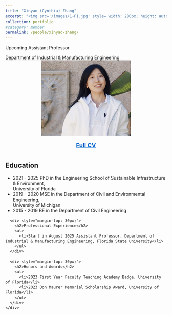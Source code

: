 ```yaml
---
title: "Xinyao (Cynthia) Zhang"
excerpt: "<img src='/images/1-PI.jpg' style='width: 280px; height: auto;'><br/><br/>Upcoming Assistant<br/>Professor in Industrial &<br/>Manufacturing Engineering"
collection: portfolio
#category: member
permalink: /people/xinyao-zhang/
---
```

<div class="container">
  <div class="row">
    <div class="col-md-8">
      <p>Upcoming Assistant Professor</p>
      <a href="https://eng.famu.fsu.edu/ime" class="text-primary">Department of Industrial & Manufacturing Engineering</a>
    </div>
    <div class="col-md-4" style="text-align: center;"> <!-- CHANGED: Added text-align center for right column -->
      <img src="/images/1-PI.jpg" class="img-fluid" alt="Xinyao (Cynthia) Zhang" style="width: 280px; height: auto;">
      <div style="margin-top: 15px;">
        <a href="/files/Xinyao_Cynthia_Zhang_CV.pdf" target="_blank" style="color: #0066cc; font-size: 18px; font-weight: bold;">Full CV</a> <!-- CHANGED: Added target="_blank" -->
      </div>
    </div>
  </div>

  <div class="row" style="margin-top: 40px;">
    <div class="col-md-12">
      <div>
        <h2>Education</h2>
        <ul>
          <li>2021 - 2025 PhD in the Engineering School of Sustainable Infrastructure & Environment, <br/>University of Florida</li>
          <li>2019 - 2020 MSE in the Department of Civil and Environmental Engineering, <br/>University of Michigan</li>
          <li>2015 - 2019 BE in the Department of Civil Engineering</li>
        </ul>
      </div>

      <div style="margin-top: 30px;">
        <h2>Professional Experience</h2>
        <ul>
          <li>Start in August 2025 Assistant Professor, Department of Industrial & Manufacturing Engineering, Florida State University</li>
        </ul>
      </div>

      <div style="margin-top: 30px;">
        <h2>Honors and Awards</h2>
        <ul>
          <li>2023 First Year Faculty Teaching Academy Badge, University of Florida</li>
          <li>2023 Don Maurer Memorial Scholarship Award, University of Florida</li>
        </ul>
      </div>
    </div>
  </div>
</div>
